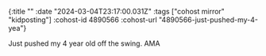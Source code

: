 {:title ""
 :date "2024-03-04T23:17:00.031Z"
 :tags ["cohost mirror" "kidposting"]
 :cohost-id 4890566
 :cohost-url "4890566-just-pushed-my-4-yea"}

Just pushed my 4 year old off the swing. AMA